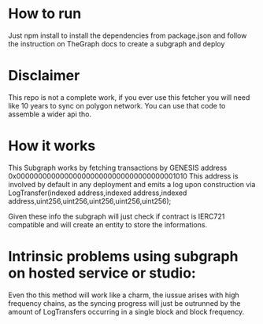 
# How to run
 Just npm install to install the dependencies from package.json and follow the instruction on TheGraph docs to create a subgraph and deploy

# Disclaimer 
 This repo is not a complete work, if you ever use this fetcher you will need like 10 years to sync on polygon network. You can use that code to assemble a wider api tho.


# How it works

This Subgraph works by fetching transactions by GENESIS address 0x0000000000000000000000000000000000001010 
This address is involved by default in any deployment and emits a log upon construction via LogTransfer(indexed address,indexed address,indexed address,uint256,uint256,uint256,uint256,uint256);

Given these info the subgraph will just check if contract is IERC721 compatible and will create an entity to store the informations.

# Intrinsic problems using subgraph on hosted service or studio:

Even tho this method will work like a charm, the iussue arises with high frequency chains, as the syncing progress will just be outrunned by the amount of LogTransfers occurring in a single block and block frequency.

